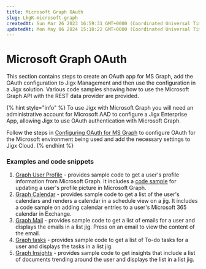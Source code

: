 ```yaml
---
title: Microsoft Graph OAuth
slug: LkgK-microsoft-graph
createdAt: Sun Mar 26 2023 16:59:31 GMT+0000 (Coordinated Universal Time)
updatedAt: Mon May 06 2024 15:10:22 GMT+0000 (Coordinated Universal Time)
---
```


# Microsoft Graph OAuth

This section contains steps to create an OAuth app for MS Graph, add the OAuth configuration to Jigx Management and then use the configuration in a Jigx solution. Various code samples showing how to use the Microsoft Graph API with the REST data provider are provided.

{% hint style="info" %}
To use Jigx with Microsoft Graph you will need an administrative account for Microsoft AAD to configure a Jigx Enterprise App, allowing Jigx to use OAuth authentication with Microsoft Graph.

Follow the steps in [Configuring OAuth for MS Graph](configuring-oauth-for-ms-graph/configuring-oauth-for-ms-graph.md) to configure OAuth for the Microsoft environment being used and add the necessary settings to Jigx Cloud.&#x20;
{% endhint %}

### Examples and code snippets

1. [Graph User Profile](https://docs.jigx.com/examples/graph-user-profile) - provides sample code to get a user's profile information from Microsoft Graph. It includes a [code sample](https://docs.jigx.com/examples/update-profile-photo) for updating a user's profile picture in Microsoft Graph.
2. [Graph Calendar](https://docs.jigx.com/examples/graph-calendar) - provides sample code to get a list of the user's calendars and renders a calendar in a schedule view on a jig. It includes a code sample on adding calendar entries to a user's Microsoft 365 calendar in Exchange.
3. [Graph Mail](https://docs.jigx.com/examples/graph-mail) - provides sample code to get a list of emails for a user and displays the emails in a list jig. Press on an email to view the content of the email.
4. [Graph tasks](https://docs.jigx.com/examples/graph-tasks) - provides sample code to get a list of To-do tasks for a user and displays the tasks in a list jig.
5. [Graph Insights](https://docs.jigx.com/examples/graph-insights) - provides sample code to get insights that include a list of documents trending around the user and displays the list in a list jig.

